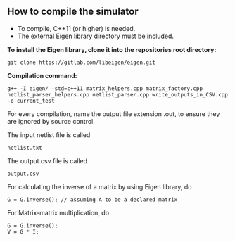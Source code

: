 

## **How to compile the simulator**

 - To compile, C++11 (or higher) is needed.
 - The external Eigen library directory must be included.

**To install the Eigen library, clone it into the repositories root directory:**

    git clone https://gitlab.com/libeigen/eigen.git

**Compilation command:**

	g++ -I eigen/ -std=c++11 matrix_helpers.cpp matrix_factory.cpp netlist_parser_helpers.cpp netlist_parser.cpp write_outputs_in_CSV.cpp -o current_test

For every compilation, name the output file extension .out, to ensure they are ignored by source control.

The input netlist file is called 
	
	netlist.txt

The output csv file is called 

	output.csv

For calculating the inverse of a matrix by using Eigen library, do

	G = G.inverse(); // assuming A to be a declared matrix

For Matrix-matrix multiplication, do

	G = G.inverse();
	V = G * I;
